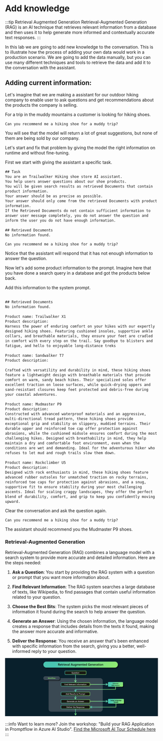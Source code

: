 # Add knowledge

:::tip Retrieval Augmented Generation
Retrieval-Augmented Generation (RAG) is an AI technique that retrieves relevant information from a database and then uses it to help generate more informed and contextually accurate text responses.
:::

In this lab we are going to add new knowledge to the conversation. This is to illustrate how the process of adding your own data would work in a production scenario. We are going to add the data manually, but you can use many different techniques and tools to retrieve the data and add it to the conversation with the assistant.


## Adding current information:

Let's imagine that we are making a assistant for our outdoor hiking company to enable user to ask questions and get recommendations about the products the company is selling.

For a trip in the muddy mountains a customer is looking for hiking shoes.

```text title="Enter in the user prompt:"
Can you recommend me a hiking shoe for a muddy trip?
```

You will see that the model will return a lot of great suggestions, but none of them are being sold by our company.

Let's start and fix that problem by giving the model the right information on runtime and without fine-tuning.

First we start with giving the assistant a specific task.

```text title="Enter in the system prompt:"
## Task
You are an Trailwalker Hiking shoe store AI assistant. 
You help users answer questions about our shoe products.
You will be given search results as retrieved Documents that contain product information.
Your answer should be as precise as possible.
Your answer should only come from the retrieved Documents with product information.
If the Retrieved Documents do not contain sufficient information to answer user message completely, you do not answer the question and inform the user you do not have enough information.

## Retrieved Documents
No information found.
```

```text title="Enter in the user prompt:"
Can you recommend me a hiking shoe for a muddy trip?
```

Notice that the assistant will respond that it has not enough information to answer the question.

Now let's add some product information to the prompt. Imagine here that you have done a search query in a database and got the products below back.

Add this information to the system prompt.

```text title="Enter in the system prompt:"

## Retrieved Documents
No information found.

Product name: Trailwalker X1
Product description:
Harness the power of enduring comfort on your hikes with our expertly designed hiking shoes. Featuring cushioned insoles, supportive ankle collars, and breathable materials, they ensure your feet are cradled in comfort with every step on the trail. Say goodbye to blisters and fatigue, and hello to enjoyable long-distance treks

Product name: Sandwalker T7
Product description:

Crafted with versatility and durability in mind, these hiking shoes feature a lightweight design with breathable materials that provide comfort on warm, sandy beach hikes. Their specialized soles offer excellent traction on loose surfaces, while quick-drying uppers and sand-resistant closures keep feet protected and debris-free during your coastal adventures.

Product name: Mudmaster P9
Product description:
Constructed with advanced waterproof materials and an aggressive, multi-directional tread pattern, these hiking shoes provide exceptional grip and stability on slippery, muddied terrains. Their durable upper and reinforced toe cap offer protection against abrasions, while the cushioned midsole ensures comfort during the most challenging hikes. Designed with breathability in mind, they help maintain a dry and comfortable foot environment, even when the conditions are wet and demanding. Ideal for the adventurous hiker who refuses to let mud and rough trails slow them down.

Product name: Rockclimber U5
Product description:
Designed with rock enthusiasts in mind, these hiking shoes feature advanced rubber outsoles for unmatched traction on rocky terrains, reinforced toe caps for protection against abrasions, and a snug, supportive fit to ensure stability during your most challenging ascents. Ideal for scaling craggy landscapes, they offer the perfect blend of durability, comfort, and grip to keep you confidently moving upward.

```
Clear the conversation and ask the question again.

```text title="Enter in the user prompt:"
Can you recommend me a hiking shoe for a muddy trip?
```

The assistant should recommend you the Mudmaster P9 shoes.


### Retrieval-Augmented Generation
Retrieval-Augmented Generation (RAG) combines a language model with a search system to provide more accurate and detailed information. Here are the  steps needed:  
   
1. **Ask a Question**: You start by providing the RAG system with a question or prompt that you want more information about.  
   
2. **Find Relevant Information**: The RAG system searches a large database of texts, like Wikipedia, to find passages that contain useful information related to your question.  
   
3. **Choose the Best Bits**: The system picks the most relevant pieces of information it found during the search to help answer the question.  
   
4. **Generate an Answer**: Using the chosen information, the language model creates a response that includes details from the texts it found, making the answer more accurate and informative.  
   
5. **Deliver the Response**: You receive an answer that's been enhanced with specific information from the search, giving you a better, well-informed reply to your question.


![Retrieval-Augmented Generation](./../images/rag.png)

:::info Want to learn more?
Join the workshop: "Build your RAG Application in Promptflow in Azure AI Studio".
[Find the Microsoft AI Tour Schedule here](https://msevents.microsoft.com/event?id=2142590774)
:::
